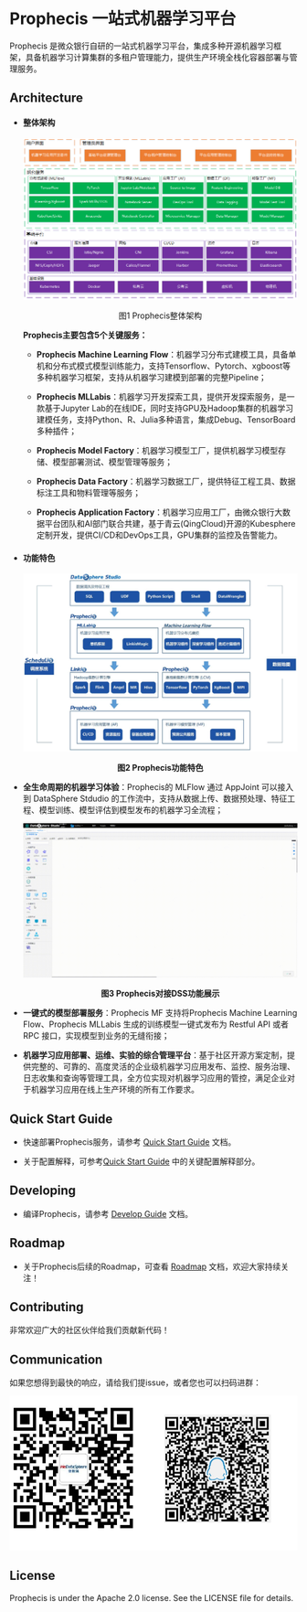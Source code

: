# Prophecis  一站式机器学习平台

Prophecis 是微众银行自研的一站式机器学习平台，集成多种开源机器学习框架，具备机器学习计算集群的多租户管理能力，提供生产环境全栈化容器部署与管理服务。

## Architecture
- #### 整体架构
  ![Prophecis](https://github.com/WeBankFinTech/Prophecis/blob/master/docs/zh_CN/image/Prophecis%E6%95%B4%E4%BD%93%E6%9E%B6%E6%9E%84.png)
  <p align="center">图1 Prophecis整体架构</p>
  
  **Prophecis主要包含5个关键服务：**

  - **Prophecis Machine Learning Flow**：机器学习分布式建模工具，具备单机和分布式模式模型训练能力，支持Tensorflow、Pytorch、xgboost等多种机器学习框架，支持从机器学习建模到部署的完整Pipeline；

  - **Prophecis MLLabis**：机器学习开发探索工具，提供开发探索服务，是一款基于Jupyter Lab的在线IDE，同时支持GPU及Hadoop集群的机器学习建模任务，支持Python、R、Julia多种语言，集成Debug、TensorBoard多种插件；

  - **Prophecis Model Factory**：机器学习模型工厂，提供机器学习模型存储、模型部署测试、模型管理等服务；

  - **Prophecis Data Factory**：机器学习数据工厂，提供特征工程工具、数据标注工具和物料管理等服务；

  - **Prophecis Application Factory**：机器学习应用工厂，由微众银行大数据平台团队和AI部门联合共建，基于青云(QingCloud)开源的Kubesphere定制开发，提供CI/CD和DevOps工具，GPU集群的监控及告警能力。

- #### 功能特色

  ![Prophecis功能特色](https://github.com/WeBankFinTech/Prophecis/blob/master/docs/zh_CN/image/Prophecis%E5%8A%9F%E8%83%BD%E7%89%B9%E8%89%B23.jpg)

  **<p align="center">图2 Prophecis功能特色</p>**
- **全生命周期的机器学习体验**：Prophecis的 MLFlow 通过 AppJoint 可以接入到 DataSphere Stdudio 的工作流中，支持从数据上传、数据预处理、特征工程、模型训练、模型评估到模型发布的机器学习全流程；

  ![DSS-Prophecis](https://github.com/WeBankFinTech/Prophecis/blob/master/docs/zh_CN/image/DSS-Prophecis.gif)
   **<p align="center">图3 Prophecis对接DSS功能展示</p>**

- **一键式的模型部署服务**：Prophecis MF 支持将Prophecis Machine Learning Flow、Prophecis MLLabis 生成的训练模型一键式发布为 Restful API 或者 RPC 接口，实现模型到业务的无缝衔接；

- **机器学习应用部署、运维、实验的综合管理平台**：基于社区开源方案定制，提供完整的、可靠的、高度灵活的企业级机器学习应用发布、监控、服务治理、日志收集和查询等管理工具，全方位实现对机器学习应用的管控，满足企业对于机器学习应用在线上生产环境的所有工作要求。

## Quick Start Guide
- 快速部署Prophecis服务，请参考 [Quick Start Guide](https://github.com/WeBankFinTech/Prophecis/blob/master/docs/zh_CN/QuickStartGuide.md) 文档。

- 关于配置解释，可参考[Quick Start Guide](https://github.com/WeBankFinTech/Prophecis/blob/master/docs/zh_CN/QuickStartGuide.md) 中的关键配置解释部分。

## Developing
- 编译Prophecis，请参考 [Develop Guide](https://github.com/WeBankFinTech/Prophecis/blob/master/docs/zh_CN/DevelopGuide.md)  文档。

## Roadmap
- 关于Prophecis后续的Roadmap，可查看 [Roadmap](https://github.com/WeBankFinTech/Prophecis/blob/master/docs/zh_CN/Roadmap.md) 文档，欢迎大家持续关注！

## Contributing

非常欢迎广大的社区伙伴给我们贡献新代码！

## Communication

如果您想得到最快的响应，请给我们提issue，或者您也可以扫码进群：

![Communication](https://github.com/WeBankFinTech/Prophecis/blob/master/docs/zh_CN/image/Communication.png)

## License
Prophecis  is under the Apache 2.0 license. See the LICENSE file for details.
